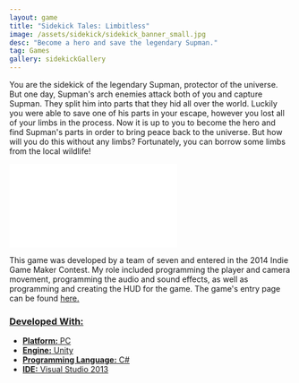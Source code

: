 ```yaml
---
layout: game
title: "Sidekick Tales: Limbitless"
image: /assets/sidekick/sidekick_banner_small.jpg
desc: "Become a hero and save the legendary Supman."
tag: Games
gallery: sidekickGallery
---
```

You are the sidekick of the legendary Supman, protector of the universe. But one day, Supman's arch enemies attack both of you and capture Supman. They split him into parts that they hid all over the world. Luckily you were able to save one of his parts in your escape, however you lost all of your limbs in the process. Now it is up to you to become the hero and find Supman's parts in order to bring peace back to the universe. But how will you do this without any limbs? Fortunately, you can borrow some limbs from the local wildlife!

<div class="video">
	<iframe src="//www.youtube.com/embed/aiNcoj9zleA" frameborder="0" allowfullscreen="1"></iframe>
</div>

This game was developed by a team of seven and entered in the 2014 Indie Game Maker Contest. My role included programming the player and camera movement, programming the audio and sound effects, as well as programming and creating the HUD for the game. The game's entry page can be found <a href="http://contest.rpgmakerweb.com/game/view/id/434#.VQ8n-vnF-3g">here.

### Developed With:
* __Platform:__ PC
* __Engine:__ Unity
* __Programming Language:__ C#
* __IDE:__ Visual Studio 2013
